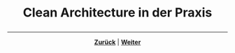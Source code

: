 # <p align="center">Clean Architecture in der Praxis</p>

<!-- 
-> neue Aufteilung des Docs 02-clean_arcitecture/README.md 
-> Inhalt folgt -->

---

<p align="center"><a href="/docs/06-entwicklung/02-clean_architecture/README.md"><strong>Zurück</strong></a> | <a href="/docs/06-entwicklung/02-clean_architecture/02-best_practices/README.md"><strong>Weiter</strong></a></p>